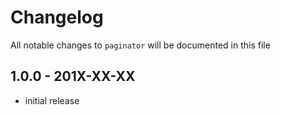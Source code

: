 # Changelog

All notable changes to `paginator` will be documented in this file

## 1.0.0 - 201X-XX-XX

- initial release
